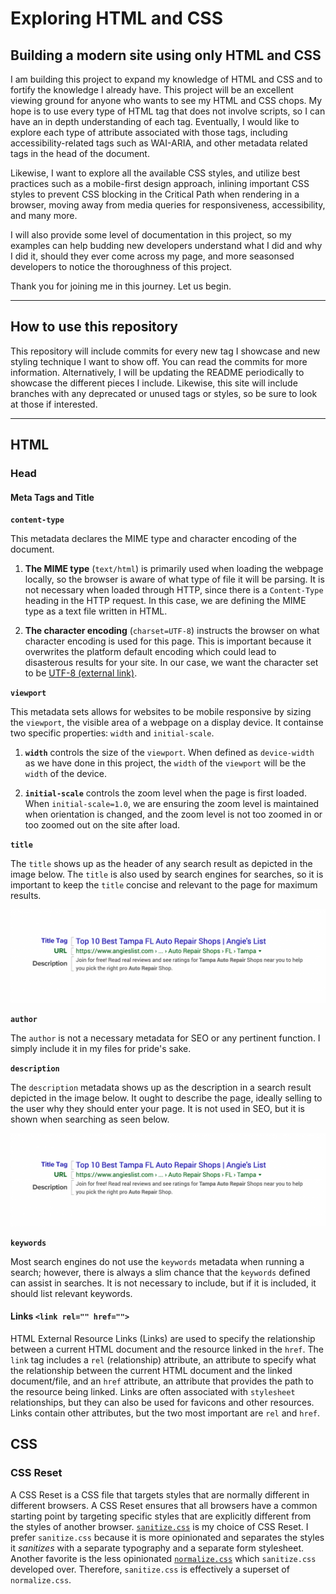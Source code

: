 # Exploring HTML and CSS
## Building a modern site using only HTML and CSS

I am building this project to expand my knowledge of HTML and CSS and to
fortify the knowledge I already have. This project will be an excellent
viewing ground for anyone who wants to see my HTML and CSS chops. My hope
is to use every type of HTML tag that does not involve scripts, so I can
have an in depth understanding of each tag. Eventually, I would like to
explore each type of attribute associated with those tags, including
accessibility-related tags such as WAI-ARIA, and other metadata related
tags in the head of the document.

Likewise, I want to explore all the available CSS styles, and utilize best
practices such as a mobile-first design approach, inlining important CSS
styles to prevent CSS blocking in the Critical Path when rendering in a
browser, moving away from media queries for responsiveness, accessibility,
and many more.

I will also provide some level of documentation in this project, so my
examples can help budding new developers understand what I did and why I
did it, should they ever come across my page, and more seasonsed developers
to notice the thoroughness of this project.

Thank you for joining me in this journey. Let us begin.

---

## How to use this repository

This repository will include commits for every new tag I showcase and new styling
technique I want to show off. You can read the commits for more information.
Alternatively, I will be updating the README periodically to showcase the different
pieces I include. Likewise, this site will include branches with any deprecated
or unused tags or styles, so be sure to look at those if interested.

---

## HTML
### Head
#### Meta Tags and Title
**`content-type`**

This metadata declares the MIME type and character encoding of the document.

1. **The MIME type** (`text/html`) is primarily used when loading the webpage locally, so the browser is aware of what type of file it will be parsing. It is not necessary when loaded through HTTP, since there is a `Content-Type` heading in the HTTP request. In this case, we are defining the MIME type as a text file written in HTML.

2. **The character encoding** (`charset=UTF-8`) instructs the browser on what character encoding is used for this page. This is important because it overwrites the platform default encoding which could lead to disasterous results for your site. In our case, we want the character set to be [UTF-8 (external link)](https://blog.hubspot.com/website/what-is-utf-8).

**`viewport`**

This metadata sets allows for websites to be mobile responsive by sizing the `viewport`, the visible area of a webpage on a display device. It containse two specific properties: `width` and `initial-scale`.

1. **`width`** controls the size of the `viewport`. When defined as `device-width` as we have done in this project, the `width` of the `viewport` will be the `width` of the device.

2. **`initial-scale`** controls the zoom level when the page is first loaded. When `initial-scale=1.0`, we are ensuring the zoom level is maintained when orientation is changed, and the zoom level is not too zoomed in or too zoomed out on the site after load.

**`title`**

The `title` shows up as the header of any search result as depicted in the image below. The `title` is also used by search engines for searches, so it is important to keep the `title` concise and relevant to the page for maximum results.

![SREP example with metadata sections highlighted.](./assets/img/meta_data_in_srep.png)

**`author`**

The `author` is not a necessary metadata for SEO or any pertinent function. I simply include it in my files for pride's sake.

**`description`**

The `description` metadata shows up as the description in a search result depicted in the image below. It ought to describe the page, ideally selling to the user why they should enter your page. It is not used in SEO, but it is shown when searching as seen below.

![SREP example with metadata sections highlighted.](./assets/img/meta_data_in_srep.png)

**`keywords`**

Most search engines do not use the `keywords` metadata when running a search; however, there is always a slim chance that the `keywords` defined can assist in searches. It is not necessary to include, but if it is included, it should list relevant keywords.

#### Links **`<link rel="" href="">`**

HTML External Resource Links (Links) are used to specify the relationship between a current HTML document and the resource linked in the `href`. The `link` tag includes a `rel` (relationship) attribute, an attribute to specify what the relationship between the current HTML document and the linked document/file, and an `href` attribute, an attribute that provides the path to the resource being linked. Links are often associated with `stylesheet` relationships, but they can also be used for favicons and other resources. Links contain other attributes, but the two most important are `rel` and `href`.


## CSS
### CSS Reset

A CSS Reset is a CSS file that targets styles that are normally different in different browsers. A CSS Reset ensures that all browsers have a common starting point by targeting specific styles that are explicitly different from the styles of another browser. [`sanitize.css`](https://csstools.github.io/sanitize.css/) is my choice of CSS Reset. I prefer `sanitize.css` because it is more opinionated and separates the styles it *sanitizes* with a separate typography and a separate form stylesheet. Another favorite is the less opinionated [`normalize.css`](https://csstools.github.io/normalize.css/) which `sanitize.css` developed over. Therefore, `sanitize.css` is effectively a superset of `normalize.css`.
